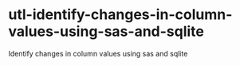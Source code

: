 # utl-identify-changes-in-column-values-using-sas-and-sqlite
Identify changes in column values using sas and sqlite
